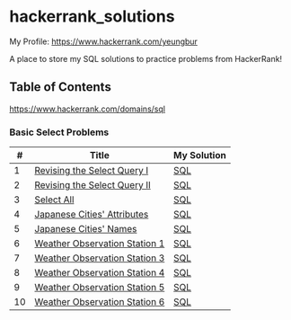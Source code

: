 # hackerrank_solutions

My Profile: https://www.hackerrank.com/yeungbur

A place to store my SQL solutions to practice problems from HackerRank!

## Table of Contents

https://www.hackerrank.com/domains/sql

### Basic Select Problems

| # | Title | My Solution |
| --- | --- |  --- |
| 1 | [Revising the Select Query I](https://www.hackerrank.com/challenges/revising-the-select-query/problem?isFullScreen=true) | [SQL](basic_select/revising_the_select_query_i.sql)
| 2 | [Revising the Select Query II](https://www.hackerrank.com/challenges/revising-the-select-query-2/problem?isFullScreen=true) | [SQL](basic_select/revising_the_select_query_ii.sql)
| 3 | [Select All](https://www.hackerrank.com/challenges/select-all-sql/problem?isFullScreen=true) | [SQL](basic_select/select_all.sql)
| 4 | [Japanese Cities' Attributes](https://www.hackerrank.com/challenges/japanese-cities-attributes/problem?isFullScreen=true) | [SQL](basic_select/japanese_cities_attributes.sql)
| 5 | [Japanese Cities' Names](https://www.hackerrank.com/challenges/japanese-cities-name/problem?isFullScreen=true) | [SQL](basic_select/japanese_cities_names.sql)
| 6 | [Weather Observation Station 1](https://www.hackerrank.com/challenges/weather-observation-station-1/problem?isFullScreen=true) | [SQL](basic_select/weather_observation_station_1.sql)
| 7 | [Weather Observation Station 3](https://www.hackerrank.com/challenges/weather-observation-station-3/problem?isFullScreen=true) | [SQL](basic_select/weather_observation_station_3.sql)
| 8 | [Weather Observation Station 4](https://www.hackerrank.com/challenges/weather-observation-station-4/problem?isFullScreen=true) | [SQL](basic_select/weather_observation_station_4.sql)
| 9 | [Weather Observation Station 5](https://www.hackerrank.com/challenges/weather-observation-station-5/problem?isFullScreen=true) | [SQL](basic_select/weather_observation_station_5.sql)
| 10 | [Weather Observation Station 6](https://www.hackerrank.com/challenges/weather-observation-station-6/problem?isFullScreen=true) | [SQL](basic_select/weather_observation_station_6.sql)